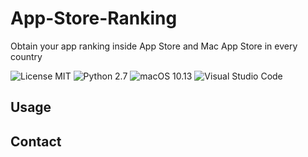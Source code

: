 # App-Store-Ranking
Obtain your app ranking inside App Store and Mac App Store in every country

![License MIT](https://img.shields.io/github/license/mashape/apistatus.svg) ![Python 2.7](https://img.shields.io/badge/python-2.7-blue.svg) ![macOS 10.13](https://img.shields.io/badge/macOS-10.13-orange.svg) ![Visual Studio Code](https://img.shields.io/badge/Visual%20Studio%20Code-1.20-red.svg)

## Usage

## Contact

